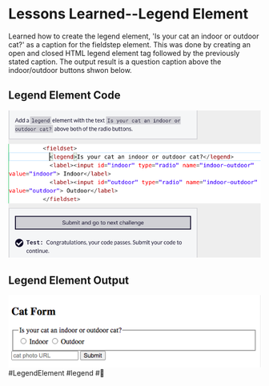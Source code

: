<html>
  <body>
    <h1>Lessons Learned--Legend Element</h1>
    <p>
      Learned how to create the legend element, 'Is your cat an indoor or outdoor cat?' 
      as a caption for the fieldstep element. This was done by creating an open and 
      closed HTML legend element tag followed by the previously stated caption. The
      output result is a question caption above the indoor/outdoor buttons shwon below.
       </p>
   <h2>Legend Element Code</h2>
   <img src="https://github.com/jennisa1/freeCodeCamp-Projects/blob/main/Cat%20Photo%20Album%20app/Images/Step%2050%20Code.png?raw=true" alt="Step 50 Code"> 
     <h2>Legend Element Output</h2>
   <img src="https://github.com/jennisa1/freeCodeCamp-Projects/blob/main/Cat%20Photo%20Album%20app/Images/Step%2050%20Output.png?raw=true" alt="Step 50 Output"> 
#LegendElement #legend #🏅
  </body>
  </html>
